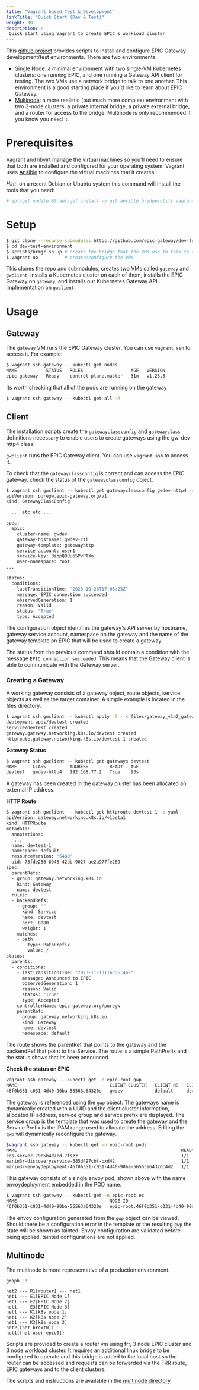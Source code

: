 ```yaml
---
title: "Vagrant based Test & Development"
linkTitle: "Quick Start (Dev & Test)"
weight: 30
description: >
 Quick start using Vagrant to create EPIC & workload cluster
---
```



This [github project](https://github.com/epic-gateway/dev-test-environment) provides scripts to install and configure EPIC Gateway development/test environments. There are two environments:

* Single Node: a minimal environment with two single-VM Kubernetes clusters: one running EPIC, and one running a Gateway API client for testing. The two VMs use a network bridge to talk to one another. This environment is a good starting place if you'd like to learn about EPIC Gateway.
* [Multinode](multinode/): a more realistic (but much more complex) environment with two 3-node clusters, a private internal bridge, a private external bridge, and a router for access to the bridge. Multinode is only recommended if you know you need it.

# Prerequisites

[Vagrant](https://www.vagrantup.com/) and [libvirt](https://libvirt.org/) manage the virtual machines so you'll need to ensure that both are installed and configured for your operating system. Vagrant uses [Ansible](https://www.ansible.com/) to configure the virtual machines that it creates.

_Hint_: on a recent Debian or Ubuntu system this command will install the tools that you need:
```sh
# apt-get update && apt-get install -y git ansible bridge-utils vagrant-libvirt qemu-kvm
```

# Setup

```sh
$ git clone --recurse-submodules https://github.com/epic-gateway/dev-test-environment.git
$ cd dev-test-environment
$ scripts/brmgr.sh up # create the bridge that the VMs use to talk to one another
$ vagrant up          # create/configure the VMs
```

This clones the repo and submodules, creates two VMs called ```gateway``` and ```gwclient```, installs a Kubernetes cluster on each of them, installs the EPIC Gateway on ```gateway```, and installs our Kubernetes Gateway API implementation on ```gwclient```.

# Usage

## Gateway

The ```gateway``` VM runs the EPIC Gateway cluster. You can use ```vagrant ssh``` to access it. For example:

```sh
$ vagrant ssh gateway -- kubectl get nodes
NAME           STATUS   ROLES                  AGE   VERSION
epic-gateway   Ready    control-plane,master   31m   v1.23.5
```

Its worth checking that all of the pods are running on the gateway

```sh
$ vagrant ssh gateway -- kubectl get all -A

```

## Client

The installation scripts create the ```gatewayclassconfig``` and ```gatewayclass``` definitions necessary to enable users to create gateways using the gw-dev-http4 class. 



```gwclient``` runs the EPIC Gateway client. You can use ```vagrant ssh``` to access it.

To check that the ```gatewayclassconfig``` is correct and can access the EPIC gateway, check the status of the ```gatewayclassconfig``` object.

```sh
$ vagrant ssh gwclient -- kubectl get gatewayclassconfig gwdev-http4 -oyaml
apiVersion: puregw.epic-gateway.org/v1
kind: GatewayClassConfig

  ... etc etc ...

spec:
  epic:
    cluster-name: gwdev
    gateway-hostname: gwdev-ctl
    gateway-template: gatewayhttp
    service-account: user1
    service-key: BsbpQ9Uu65PvPTXo
    user-namespace: root
...

status:
  conditions:
  - lastTransitionTime: "2023-10-26T17:06:23Z"
    message: EPIC connection succeeded
    observedGeneration: 1
    reason: Valid
    status: "True"
    type: Accepted
```
The configuration object identifies the gateway's API server by hostname, gateway service account, namespace on the gateway and the name of the gateway template on EPIC that will be used to create a gateway.


The status from the previous command should contain a condition with the message ```EPIC connection succeeded```. This means that the Gateway client is able to communicate with the Gateway server.

### Creating a Gateway

A working gateway consists of a gateway object, route objects, service objects as well as the target container.  A simple example is located in the files directory.

```sh
$ vagrant ssh gwclient -- kubectl apply -f - < files/gateway_v1a2_gateway-devtest.yaml
deployment.apps/devtest created
service/devtest created
gateway.gateway.networking.k8s.io/devtest created
httproute.gateway.networking.k8s.io/devtest-1 created
```


**Gateway Status**

```sh
$ vagrant ssh gwclient -- kubectl get gateways devtest
NAME      CLASS         ADDRESS        READY   AGE
devtest   gwdev-http4   192.168.77.2   True    93s
```
A gateway has been created in the gateway cluster has been allocated an external IP address.

**HTTP Route**


```sh
$ vagrant ssh gwclient -- kubectl get httproute devtest-1 -o yaml
apiVersion: gateway.networking.k8s.io/v1beta1
kind: HTTPRoute
metadata:
  annotations:
   ...
  name: devtest-1
  namespace: default
  resourceVersion: "5480"
  uid: 73fde286-8948-42db-9027-ae2a977fe289
spec:
  parentRefs:
  - group: gateway.networking.k8s.io
    kind: Gateway
    name: devtest
  rules:
  - backendRefs:
    - group: ""
      kind: Service
      name: devtest
      port: 8080
      weight: 1
    matches:
    - path:
        type: PathPrefix
        value: /
status:
  parents:
  - conditions:
    - lastTransitionTime: "2023-11-13T16:56:46Z"
      message: Announced to EPIC
      observedGeneration: 1
      reason: Valid
      status: "True"
      type: Accepted
    controllerName: epic-gateway.org/puregw
    parentRef:
      group: gateway.networking.k8s.io
      kind: Gateway
      name: devtest
      namespace: default


```
The route shows the parentRef that points to the gateway and the backendRef that point to the Service. The route is a simple PathPrefix and the status shows that its been announced.


**Check the status on EPIC**

```sh
vagrant ssh gateway -- kubectl get -n epic-root gwp
NAME                                   CLIENT CLUSTER   CLIENT NS   CLIENT NAME   PUBLIC ADDRESS   SERVICE GROUP   SERVICE PREFIX
46f0b351-c031-4d40-90ba-56563a64320e   gwdev            default     devtest       192.168.77.2     gatewayhttp     default

```
The gateway is referenced using the ```gwp``` object.  The gateways name is dynamically created with a UUID and the client cluster information, allocated IP address, service group and service prefix are displayed.  The service group is the template that was used to create the gateway and the Service Prefix is the IPAM range used to allocate the address. Editing the ```gwp``` will dynamically reconfigure the gateway.

```sh
$vagrant ssh gateway -- kubectl get -n epic-root pods
NAME                                                              READY   STATUS    RESTARTS   AGE
eds-server-79c5b4d7cd-7fszz                                       1/1     Running   0          61m
marin3r-discoveryservice-585d497cbf-bxd42                         1/1     Running   0          61m
marin3r-envoydeployment-46f0b351-c031-4d40-90ba-56563a64326c4d2   1/1     Running   0          19m
```
This gateway consists of a single envoy pod, shown above with the name envoydeployment embedded in the POD name.

```sh
$ vagrant ssh gateway -- kubectl get -n epic-root ec
NAME                                   NODE ID                                          ENVOY API   DESIRED VERSION   PUBLISHED VERSION   CACHE STATE
46f0b351-c031-4d40-90ba-56563a64320e   epic-root.46f0b351-c031-4d40-90ba-56563a64320e   v3          6c44c9f84         6c44c9f84           InSync
```

The envoy configuration generated from the ```gwp``` object can be viewed.  Should there be a configuration error in the template or the resulting ```gwp``` the state will be shown as tainted.  Envoy configuration are validated before being applied, tainted configurations are not applied. 



## Multinode
The multinode is more representative of a production environment.


```mermaid
graph LR

net2 --- R1[router] --- net1
net1 --- E1[EPIC Node 1]
net1 --- E2[EPIC Node 2] 
net1 --- E3[EPIC Node 3]
net1 --- K1[k8s node 1]
net1 --- K2[k8s node 2]
net1 --- K3[k8s node 3]
net2([net brext0])
net1([net user-epic0])

```

Scripts are provided to create a router vm using frr, 3 node EPIC cluster and 3 node workload cluster.  It requires an additional linux bridge to be configured to operate and this bridge is added to the local host so the router can be accessed and requests can be forwarded via the FRR route, EPIC gateways and to the client clusters.

The scripts and instructions are available in the [multinode directory](https://github.com/epic-gateway/dev-test-environment/tree/main/multinode)